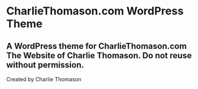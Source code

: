 # CharlieThomason.com WordPress Theme

## A WordPress theme for CharlieThomason.com The Website of Charlie Thomason. Do not reuse without permission.

Created by Charlie Thomason